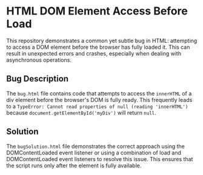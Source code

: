 # HTML DOM Element Access Before Load

This repository demonstrates a common yet subtle bug in HTML: attempting to access a DOM element before the browser has fully loaded it. This can result in unexpected errors and crashes, especially when dealing with asynchronous operations.

## Bug Description

The `bug.html` file contains code that attempts to access the `innerHTML` of a div element before the browser's DOM is fully ready.  This frequently leads to a `TypeError: Cannot read properties of null (reading 'innerHTML')` because `document.getElementById('myDiv')` will return `null`. 

## Solution

The `bugSolution.html` file demonstrates the correct approach using the DOMContentLoaded event listener or using a combination of load and DOMContentLoaded event listeners to resolve this issue.  This ensures that the script runs only after the element is fully available.